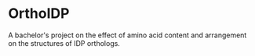 # OrthoIDP
A bachelor's project on the effect of amino acid content and arrangement on the structures of IDP orthologs.
